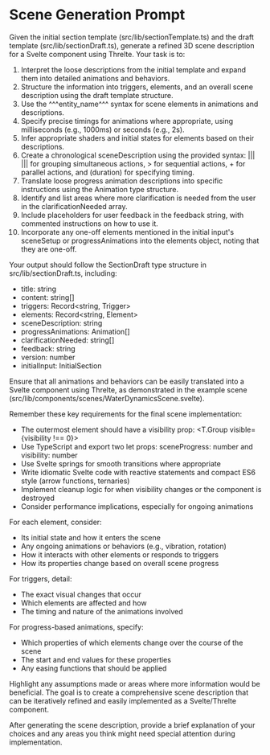 # Scene Generation Prompt

Given the initial section template (src/lib/sectionTemplate.ts) and the draft template (src/lib/sectionDraft.ts), generate a refined 3D scene description for a Svelte component using Threlte. Your task is to:

1. Interpret the loose descriptions from the initial template and expand them into detailed animations and behaviors.
2. Structure the information into triggers, elements, and an overall scene description using the draft template structure.
3. Use the ^^^entity_name^^^ syntax for scene elements in animations and descriptions.
4. Specify precise timings for animations where appropriate, using milliseconds (e.g., 1000ms) or seconds (e.g., 2s).
5. Infer appropriate shaders and initial states for elements based on their descriptions.
6. Create a chronological sceneDescription using the provided syntax: ||| ||| for grouping simultaneous actions, > for sequential actions, + for parallel actions, and (duration) for specifying timing.
7. Translate loose progress animation descriptions into specific instructions using the Animation type structure.
8. Identify and list areas where more clarification is needed from the user in the clarificationNeeded array.
9. Include placeholders for user feedback in the feedback string, with commented instructions on how to use it.
10. Incorporate any one-off elements mentioned in the initial input's sceneSetup or progressAnimations into the elements object, noting that they are one-off.

Your output should follow the SectionDraft type structure in src/lib/sectionDraft.ts, including:

- title: string
- content: string[]
- triggers: Record<string, Trigger>
- elements: Record<string, Element>
- sceneDescription: string
- progressAnimations: Animation[]
- clarificationNeeded: string[]
- feedback: string
- version: number
- initialInput: InitialSection

Ensure that all animations and behaviors can be easily translated into a Svelte component using Threlte, as demonstrated in the example scene (src/lib/components/scenes/WaterDynamicsScene.svelte).

Remember these key requirements for the final scene implementation:

- The outermost element should have a visibility prop: <T.Group visible={visibility !== 0}>
- Use TypeScript and export two let props: sceneProgress: number and visibility: number
- Use Svelte springs for smooth transitions where appropriate
- Write idiomatic Svelte code with reactive statements and compact ES6 style (arrow functions, ternaries)
- Implement cleanup logic for when visibility changes or the component is destroyed
- Consider performance implications, especially for ongoing animations

For each element, consider:

- Its initial state and how it enters the scene
- Any ongoing animations or behaviors (e.g., vibration, rotation)
- How it interacts with other elements or responds to triggers
- How its properties change based on overall scene progress

For triggers, detail:

- The exact visual changes that occur
- Which elements are affected and how
- The timing and nature of the animations involved

For progress-based animations, specify:

- Which properties of which elements change over the course of the scene
- The start and end values for these properties
- Any easing functions that should be applied

Highlight any assumptions made or areas where more information would be beneficial. The goal is to create a comprehensive scene description that can be iteratively refined and easily implemented as a Svelte/Threlte component.

After generating the scene description, provide a brief explanation of your choices and any areas you think might need special attention during implementation.
